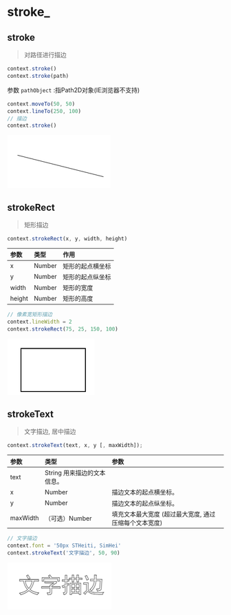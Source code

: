 # stroke\_

## stroke

> 对路径进行描边

```js
context.stroke()
context.stroke(path)
```

参数 `pathObject` :指Path2D对象(IE浏览器不支持)

```js
context.moveTo(50, 50)
context.lineTo(250, 100)
// 描边
context.stroke()
```

![](./.assets/index-2022-04-01-16-07-27.png)

## strokeRect

> 矩形描边

```js
context.strokeRect(x, y, width, height)
```

| 参数   | 类型   | 作用             |
| :----- | :----- | :--------------- |
| x      | Number | 矩形的起点横坐标 |
| y      | Number | 矩形的起点纵坐标 |
| width  | Number | 矩形的宽度       |
| height | Number | 矩形的高度       |

```js
// 像素宽矩形描边
context.lineWidth = 2
context.strokeRect(75, 25, 150, 100)
```

![](./.assets/stroke_-2022-04-01-16-11-44.png)

## strokeText

> 文字描边, 居中描边

```js
context.strokeText(text, x, y [, maxWidth]);
```

| 参数     | 类型                        | 参数                                                  |
| :------- | :-------------------------- | :---------------------------------------------------- |
| text     | String 用来描边的文本信息。 |
| x        | Number                      | 描边文本的起点横坐标。                                |
| y        | Number                      | 描边文本的起点纵坐标。                                |
| maxWidth | （可选）Number              | 填充文本最大宽度 (超过最大宽度, 通过压缩每个文本宽度) |

```js
// 文字描边
context.font = '50px STHeiti, SimHei'
context.strokeText('文字描边', 50, 90)
```

![](./.assets/stroke_-2022-04-01-16-17-12.png)
